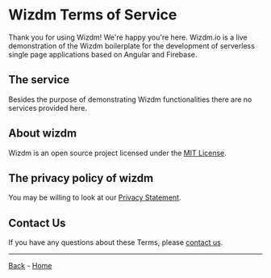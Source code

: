 # Wizdm Terms of Service

Thank you for using Wizdm! We're happy you're here. Wizdm.io is a live demonstration of the Wizdm boilerplate for the development of serverless single page applications based on Angular and Firebase.

## The service
Besides the purpose of demonstrating Wizdm functionalities there are no services provided here. 

## About wizdm
Wizdm is an open source project licensed under the [MIT License](license).
  
## The privacy policy of wizdm
You may be willing to look at our [Privacy Statement](privacy). 

## Contact Us
If you have any questions about these Terms, please [contact us](contact). 
 
---

[Back](back) - [Home](home)
